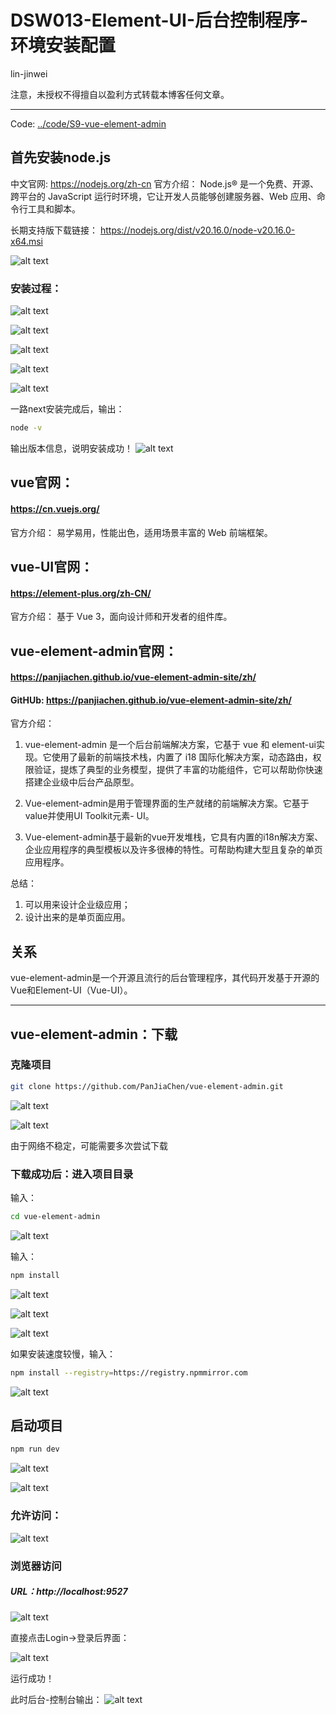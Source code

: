 # DSW013-Element-UI-后台控制程序-环境安装配置

lin-jinwei

注意，未授权不得擅自以盈利方式转载本博客任何文章。

---

Code: [../code/S9-vue-element-admin](../code/S9-vue-element-admin/)

## 首先安装node.js

中文官网: https://nodejs.org/zh-cn
官方介绍：
Node.js® 是一个免费、开源、跨平台的 JavaScript 运行时环境，它让开发人员能够创建服务器、Web 应用、命令行工具和脚本。

长期支持版下载链接：
https://nodejs.org/dist/v20.16.0/node-v20.16.0-x64.msi

![alt text](image-67.png)

### 安装过程：
![alt text](image-68.png)

![alt text](image-69.png)

![alt text](image-70.png)

![alt text](image-71.png)

![alt text](image-72.png)

一路next安装完成后，输出：
```bash
node -v
```
输出版本信息，说明安装成功！
![alt text](image-73.png)


## vue官网：
#### https://cn.vuejs.org/
官方介绍：
易学易用，性能出色，适用场景丰富的 Web 前端框架。

## vue-UI官网：
#### https://element-plus.org/zh-CN/
官方介绍：
基于 Vue 3，面向设计师和开发者的组件库。


## vue-element-admin官网：
#### https://panjiachen.github.io/vue-element-admin-site/zh/
#### GitHUb: https://panjiachen.github.io/vue-element-admin-site/zh/

官方介绍：
1. vue-element-admin 是一个后台前端解决方案，它基于 vue 和 element-ui实现。它使用了最新的前端技术栈，内置了 i18 国际化解决方案，动态路由，权限验证，提炼了典型的业务模型，提供了丰富的功能组件，它可以帮助你快速搭建企业级中后台产品原型。

2. Vue-element-admin是用于管理界面的生产就绪的前端解决方案。它基于value并使用UI Toolkit元素- UI。

3. Vue-element-admin基于最新的vue开发堆栈，它具有内置的i18n解决方案、企业应用程序的典型模板以及许多很棒的特性。可帮助构建大型且复杂的单页应用程序。

总结：
1. 可以用来设计企业级应用；
2. 设计出来的是单页面应用。

## 关系
vue-element-admin是一个开源且流行的后台管理程序，其代码开发基于开源的Vue和Element-UI（Vue-UI）。

---

## vue-element-admin：下载

### 克隆项目

```bash
git clone https://github.com/PanJiaChen/vue-element-admin.git
```
![alt text](image-66.png)

![alt text](image-74.png)

由于网络不稳定，可能需要多次尝试下载

### 下载成功后：进入项目目录

输入：
```bash
cd vue-element-admin
```

![alt text](image-75.png)


输入：
```bash
npm install
```

![alt text](image-76.png)

![alt text](image-77.png)

![alt text](image-78.png)

如果安装速度较慢，输入：
```bash
npm install --registry=https://registry.npmmirror.com
```

![alt text](image-79.png)

## 启动项目
```bash
npm run dev
```

![alt text](image-80.png)

![alt text](image-81.png)

### 允许访问：

![alt text](image-82.png)

### 浏览器访问

##### URL：http://localhost:9527

![alt text](image-83.png)

直接点击Login->登录后界面：

![alt text](image-84.png)


运行成功！

此时后台-控制台输出：
![alt text](image-85.png)







